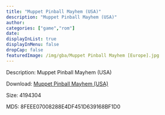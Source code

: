```yaml
---
title: "Muppet Pinball Mayhem (USA)"
description: "Muppet Pinball Mayhem (USA)"
author: 
categories: ["game","rom"]
date: 
displayInList: true
displayInMenu: false
dropCap: false
featuredImage: /img/gba/Muppet Pinball Mayhem [Europe].jpg
---
```


Description: Muppet Pinball Mayhem (USA)

Download: <a style="text-decoration:underline;" href="https://mega.nz/#!jPQElALA!KY84rasrxLJYWmk1UMGdq_1iVtXTic2AWrvZbUWjR1U" target = "_blank" rel = "nofollow" > Muppet Pinball Mayhem (USA)</a>

Size: 4194304

MD5: 8FEEE07008288E4DF451D639168BF1D0

